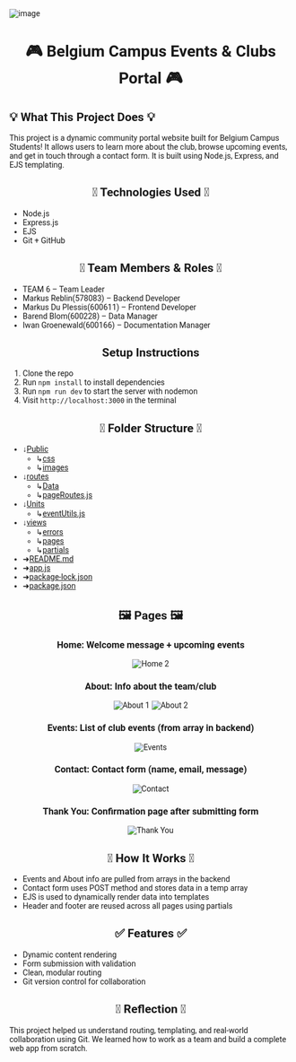 ![image](https://github.com/user-attachments/assets/86f5a030-0875-4c39-907f-2851cb60aa6f)<body style="font-family:'Roboto';">
<h1 align="center">🎮 Belgium Campus Events & Clubs Portal 🎮</h1> 
 
<h2>💡 What This Project Does 💡</h2>
This project is a dynamic community portal website built for Belgium Campus Students!
It allows users to learn more about the club, browse upcoming events, and get in touch through a contact form. It is built using Node.js, Express, and EJS templating.
 
<h2 align="center">🚀 Technologies Used 🚀</h2> 
<p>
 <ul>
  <li> Node.js</li>
  <li>Express.js</li>
  <li>EJS</li>
  <li>Git + GitHub</li>
 </ul>
</p>
 
<h2 align="center">👥 Team Members & Roles 👥</h2> 
<p>
 <ul>
  <li>TEAM 6 – Team Leader</li>
  <li>Markus Reblin(578083) – Backend Developer</li>
  <li>Markus Du Plessis(600611) – Frontend Developer</li>
  <li>Barend Blom(600228) – Data Manager</li>
  <li>Iwan Groenewald(600166) – Documentation Manager</li>
 </ul>
</p>
 
<h2 align="center">Setup Instructions</h2> 
<p>
 <ol>
  <li>Clone the repo</li>
  <li>Run <code>npm install</code> to install dependencies</li>
  <li>Run <code>npm run dev</code> to start the server with nodemon</li>
  <li>Visit <code>http://localhost:3000</code> in the terminal</li>
 </ol>
</p>
 
<h2 align="center">📂 Folder Structure 📂</h2> 
 
* ↓[Public](https://github.com/MarkusR22/WPR381-Project/tree/main/public)
   * ↳[css](https://github.com/MarkusR22/WPR381-Project/tree/main/public/css)
   * ↳[images](https://github.com/MarkusR22/WPR381-Project/tree/main/public/images)
* ↓[routes](https://github.com/MarkusR22/WPR381-Project/tree/main/routes)
   * ↳[Data](https://github.com/MarkusR22/WPR381-Project/tree/main/routes/Data)
   * ↳[pageRoutes.js](https://github.com/MarkusR22/WPR381-Project/blob/main/routes/pageRoutes.js)
* ↓[Units](https://github.com/MarkusR22/WPR381-Project/tree/main/utils)
   * ↳[eventUtils.js](https://github.com/MarkusR22/WPR381-Project/blob/main/utils/eventUtils.js)
* ↓[views](https://github.com/MarkusR22/WPR381-Project/tree/main/views)
   * ↳[errors](https://github.com/MarkusR22/WPR381-Project/tree/main/views/errors)
   * ↳[pages](https://github.com/MarkusR22/WPR381-Project/tree/main/views/pages)
   * ↳[partials](https://github.com/MarkusR22/WPR381-Project/tree/main/views/partials)
* ➜[README.md](https://github.com/MarkusR22/WPR381-Project/blob/main/README.md)
* ➜[app.js](https://github.com/MarkusR22/WPR381-Project/blob/main/app.js)
* ➜[package-lock.json](https://github.com/MarkusR22/WPR381-Project/blob/main/package-lock.json)
* ➜[package.json](https://github.com/MarkusR22/WPR381-Project/blob/main/package.json)
 
 <h2 align="center">🖼 Pages 🖼</h2>

<div align="center">
  <h3>Home: Welcome message + upcoming events</h3>
  <img src="https://github.com/user-attachments/assets/cfc996f1-b309-4d55-999d-f5b0771dcaf7" alt="Home 2" />

  <h3>About: Info about the team/club</h3>
  <img src="https://github.com/user-attachments/assets/9cddd90f-fd89-4089-89a8-23ea694c5484" alt="About 1" />
  <img src="https://github.com/user-attachments/assets/303097ce-317b-4e4a-9b38-3315f61a55a1" alt="About 2" />

  <h3>Events: List of club events (from array in backend)</h3>
  <img src="https://github.com/user-attachments/assets/975c326f-6688-46b6-bef1-543d09b2bbb1" alt="Events" />

  <h3>Contact: Contact form (name, email, message)</h3>
  <img src="https://github.com/user-attachments/assets/02309320-630b-43bc-8839-495856358115" alt="Contact" />

  <h3>Thank You: Confirmation page after submitting form</h3>
  <img src="https://github.com/user-attachments/assets/24f57d34-a60b-4979-9961-1134919f8c04" alt="Thank You" />
</div>


 
<h2 align="center">🧠 How It Works 🧠</h2> 
 <ul>
  <li>Events and About info are pulled from arrays in the backend</li>
  <li>Contact form uses POST method and stores data in a temp array</li>
  <li>EJS is used to dynamically render data into templates</li>
  <li>Header and footer are reused across all pages using partials</li>
 </ul>

 <h2 align="center">✅ Features ✅</h2> 
  <ul>
  <li>Dynamic content rendering</li>
  <li>Form submission with validation</li>
  <li>Clean, modular routing</li>
  <li>Git version control for collaboration</li>
 </ul>
 
<h2 align="center">🙌 Reflection 🙌</h2>
This project helped us understand routing, templating, and real-world collaboration using Git. We learned how to work as a team and build a complete web app from scratch.
</body>
